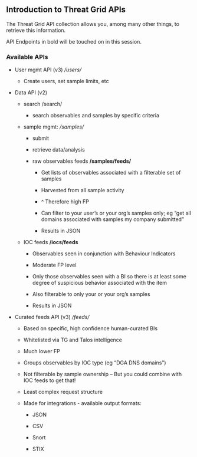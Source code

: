 ## Introduction to Threat Grid APIs
The Threat Grid API collection allows you, among many other things, to retrieve
this information.

API Endpoints in bold will be touched on in this session.

### Available APIs

-   User mgmt API (v3) */users/*

    -   Create users, set sample limits, etc

-   Data API (v2)

    -   search /search/

        -   search observables and samples by specific criteria

    -   sample mgmt: */samples/*

        -   submit

        -   retrieve data/analysis

        -   raw observables feeds **/samples/feeds/**

            -   Get lists of observables associated with a filterable set of
                samples

            -   Harvested from all sample activity

            -   \^ Therefore high FP

            -   Can filter to your user’s or your org’s samples only; eg “get
                all domains associated with samples my company submitted”

            -   Results in JSON

    -   IOC feeds **/iocs/feeds**

        -   Observables seen in conjunction with Behaviour Indicators

        -   Moderate FP level

        -   Only those observables seen with a BI so there is at least some
            degree of suspicious behavior associated with the item

        -   Also filterable to only your or your org’s samples

        -   Results in JSON

-   Curated feeds API (v3) */feeds/*

    -   Based on specific, high confidence human-curated BIs

    -   Whitelisted via TG and Talos intelligence

    -   Much lower FP

    -   Groups observables by IOC type (eg “DGA DNS domains”)

    -   Not filterable by sample ownership – But you could combine with IOC
        feeds to get that!

    -   Least complex request structure

    -   Made for integrations - available output formats:

        -   JSON

        -   CSV

        -   Snort

        -   STIX

